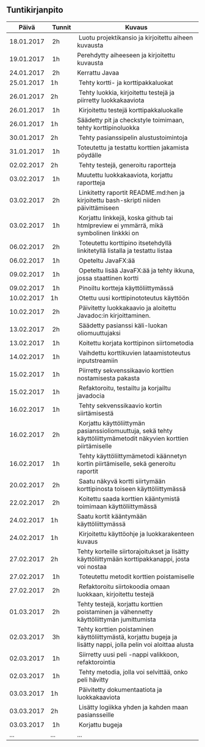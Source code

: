 ## Tuntikirjanpito
Päivä | Tunnit | Kuvaus
----- | ------ | -------
18.01.2017 | 2h | Luotu projektikansio ja kirjoitettu aiheen kuvausta
19.01.2017 | 1h | Perehdytty aiheeseen ja kirjoitettu kuvausta
24.01.2017 | 2h | Kerrattu Javaa
25.01.2017 | 1h | Tehty kortti- ja korttipakkaluokat
26.01.2017 | 2h | Tehty luokkia, kirjoitettu testejä ja piirretty luokkakaaviota
26.01.2017 | 1h | Kirjoitettu testejä korttipakkaluokalle
26.01.2017 | 1h | Säädetty pit ja checkstyle toimimaan, tehty korttipinoluokka
30.01.2017 | 2h | Tehty pasianssipelin alustustoimintoja
31.01.2017 | 1h | Toteutettu ja testattu korttien jakamista pöydälle
02.02.2017 | 2h | Tehty testejä, generoitu raportteja
03.02.2017 | 1h | Muutettu luokkakaaviota, korjattu raportteja
03.02.2017 | 2h | Linkitetty raportit README.md:hen ja kirjoitettu bash-skripti niiden päivittämiseen
03.02.2017 | 1h | Korjattu linkkejä, koska github tai htmlpreview ei ymmärrä, mikä symbolinen linkkki on
06.02.2017 | 2h | Toteutettu korttipino itsetehdyllä linkitetyllä listalla ja testattu listaa
06.02.2017 | 1h | Opeteltu JavaFX:ää
09.02.2017 | 1h | Opeteltu lisää JavaFX:ää ja tehty ikkuna, jossa staattinen kortti
09.02.2017 | 1h | Pinoiltu kortteja käyttöliittymässä
10.02.2017 | 1h | Otettu uusi korttipinototeutus käyttöön
10.02.2017 | 2h | Päivitetty luokkakaavio ja aloitettu Javadoc:in kirjoittaminen.
13.02.2017 | 2h | Säädetty pasianssi käli-luokan oliomuuttujaksi
13.02.2017 | 1h | Koitettu korjata korttipinon siirtometodia
14.02.2017 | 1h | Vaihdettu korttikuvien lataamistoteutus inputstreamiin
15.02.2017 | 1h | Piirretty sekvenssikaavio korttien nostamisesta pakasta
15.02.2017 | 1h | Refaktoroitu, testailtu ja korjailtu javadocia
16.02.2017 | 1h | Tehty sekvenssikaavio kortin siirtämisestä
16.02.2017 | 2h | Korjattu käyttöliittymän pasianssioliomuuttuja, sekä tehty käyttöliittymämetodit näkyvien korttien piirtämiselle
16.02.2017 | 1h | Tehty käyttöliittymämetodi käännetyn kortin piirtämiselle, sekä generoitu raportit
20.02.2017 | 2h | Saatu näkyvä kortti siirtymään korttipinosta toiseen käyttöliittymässä
22.02.2017 | 2h | Koitettu saada korttien kääntymistä toimimaan käyttöliittymässä
24.02.2017 | 1h | Saatu kortit kääntymään käyttöliittymässä
24.02.2017 | 1h | Kirjoitettu käyttöohje ja luokkarakenteen kuvaus
27.02.2017 | 2h | Tehty korteille siirtorajoitukset ja lisätty käyttöliittymään korttipakkanappi, josta voi nostaa
27.02.2017 | 1h | Toteutettu metodit korttien poistamiselle
27.02.2017 | 2h | Refaktoroitu siirtokoodia omaan luokkaan, kirjoitettu testejä
01.03.2017 | 2h | Tehty testejä, korjattu korttien poistaminen ja vähennetty käyttöliittymän jumittumista
02.03.2017 | 3h | Tehty korttien poistaminen käyttöliittymästä, korjattu bugeja ja lisätty nappi, jolla pelin voi aloittaa alusta
02.03.2017 | 1h | Siirretty uusi peli -nappi valikkoon, refaktorointia
02.03.2017 | 1h | Tehty metodia, jolla voi selvittää, onko peli hävitty
03.03.2017 | 1h | Päivitetty dokumentaatiota ja luokkakaaviota
03.03.2017 | 2h | Lisätty logiikka yhden ja kahden maan pasiansseille
03.03.2017 | 1h | Korjattu bugeja
... | ... | ...
